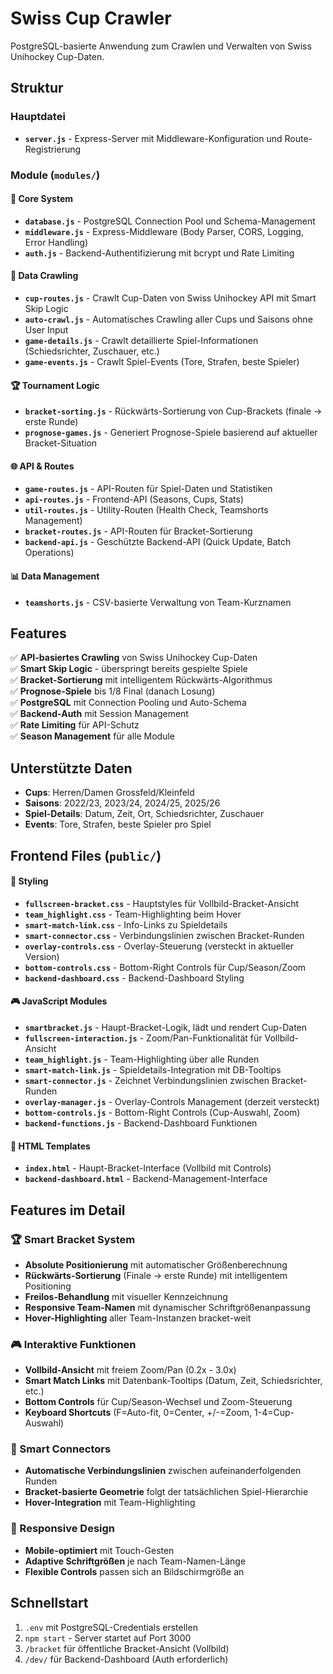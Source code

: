 # Swiss Cup Crawler

PostgreSQL-basierte Anwendung zum Crawlen und Verwalten von Swiss Unihockey Cup-Daten.

## Struktur

### Hauptdatei
- **`server.js`** - Express-Server mit Middleware-Konfiguration und Route-Registrierung

### Module (`modules/`)

#### 🔧 Core System
- **`database.js`** - PostgreSQL Connection Pool und Schema-Management
- **`middleware.js`** - Express-Middleware (Body Parser, CORS, Logging, Error Handling)
- **`auth.js`** - Backend-Authentifizierung mit bcrypt und Rate Limiting

#### 📡 Data Crawling
- **`cup-routes.js`** - Crawlt Cup-Daten von Swiss Unihockey API mit Smart Skip Logic
- **`auto-crawl.js`** - Automatisches Crawling aller Cups und Saisons ohne User Input
- **`game-details.js`** - Crawlt detaillierte Spiel-Informationen (Schiedsrichter, Zuschauer, etc.)
- **`game-events.js`** - Crawlt Spiel-Events (Tore, Strafen, beste Spieler)

#### 🏆 Tournament Logic
- **`bracket-sorting.js`** - Rückwärts-Sortierung von Cup-Brackets (finale → erste Runde)
- **`prognose-games.js`** - Generiert Prognose-Spiele basierend auf aktueller Bracket-Situation

#### 🌐 API & Routes
- **`game-routes.js`** - API-Routen für Spiel-Daten und Statistiken
- **`api-routes.js`** - Frontend-API (Seasons, Cups, Stats)
- **`util-routes.js`** - Utility-Routen (Health Check, Teamshorts Management)
- **`bracket-routes.js`** - API-Routen für Bracket-Sortierung
- **`backend-api.js`** - Geschützte Backend-API (Quick Update, Batch Operations)

#### 📊 Data Management
- **`teamshorts.js`** - CSV-basierte Verwaltung von Team-Kurznamen

## Features

✅ **API-basiertes Crawling** von Swiss Unihockey Cup-Daten  
✅ **Smart Skip Logic** - überspringt bereits gespielte Spiele  
✅ **Bracket-Sortierung** mit intelligentem Rückwärts-Algorithmus  
✅ **Prognose-Spiele** bis 1/8 Final (danach Losung)  
✅ **PostgreSQL** mit Connection Pooling und Auto-Schema  
✅ **Backend-Auth** mit Session Management  
✅ **Rate Limiting** für API-Schutz  
✅ **Season Management** für alle Module  

## Unterstützte Daten

- **Cups**: Herren/Damen Grossfeld/Kleinfeld
- **Saisons**: 2022/23, 2023/24, 2024/25, 2025/26
- **Spiel-Details**: Datum, Zeit, Ort, Schiedsrichter, Zuschauer
- **Events**: Tore, Strafen, beste Spieler pro Spiel

## Frontend Files (`public/`)

#### 🎨 Styling
- **`fullscreen-bracket.css`** - Hauptstyles für Vollbild-Bracket-Ansicht
- **`team_highlight.css`** - Team-Highlighting beim Hover
- **`smart-match-link.css`** - Info-Links zu Spieldetails
- **`smart-connector.css`** - Verbindungslinien zwischen Bracket-Runden
- **`overlay-controls.css`** - Overlay-Steuerung (versteckt in aktueller Version)
- **`bottom-controls.css`** - Bottom-Right Controls für Cup/Season/Zoom
- **`backend-dashboard.css`** - Backend-Dashboard Styling

#### 🎮 JavaScript Modules
- **`smartbracket.js`** - Haupt-Bracket-Logik, lädt und rendert Cup-Daten
- **`fullscreen-interaction.js`** - Zoom/Pan-Funktionalität für Vollbild-Ansicht
- **`team_highlight.js`** - Team-Highlighting über alle Runden
- **`smart-match-link.js`** - Spieldetails-Integration mit DB-Tooltips
- **`smart-connector.js`** - Zeichnet Verbindungslinien zwischen Bracket-Runden
- **`overlay-manager.js`** - Overlay-Controls Management (derzeit versteckt)
- **`bottom-controls.js`** - Bottom-Right Controls (Cup-Auswahl, Zoom)
- **`backend-functions.js`** - Backend-Dashboard Funktionen

#### 📄 HTML Templates
- **`index.html`** - Haupt-Bracket-Interface (Vollbild mit Controls)
- **`backend-dashboard.html`** - Backend-Management-Interface

## Features im Detail

### 🏆 Smart Bracket System
- **Absolute Positionierung** mit automatischer Größenberechnung
- **Rückwärts-Sortierung** (Finale → erste Runde) mit intelligentem Positioning
- **Freilos-Behandlung** mit visueller Kennzeichnung
- **Responsive Team-Namen** mit dynamischer Schriftgrößenanpassung
- **Hover-Highlighting** aller Team-Instanzen bracket-weit

### 🎮 Interaktive Funktionen  
- **Vollbild-Ansicht** mit freiem Zoom/Pan (0.2x - 3.0x)
- **Smart Match Links** mit Datenbank-Tooltips (Datum, Zeit, Schiedsrichter, etc.)
- **Bottom Controls** für Cup/Season-Wechsel und Zoom-Steuerung
- **Keyboard Shortcuts** (F=Auto-fit, 0=Center, +/-=Zoom, 1-4=Cup-Auswahl)

### 🔗 Smart Connectors
- **Automatische Verbindungslinien** zwischen aufeinanderfolgenden Runden
- **Bracket-basierte Geometrie** folgt der tatsächlichen Spiel-Hierarchie  
- **Hover-Integration** mit Team-Highlighting

### 📱 Responsive Design
- **Mobile-optimiert** mit Touch-Gesten
- **Adaptive Schriftgrößen** je nach Team-Namen-Länge
- **Flexible Controls** passen sich an Bildschirmgröße an

## Schnellstart

1. `.env` mit PostgreSQL-Credentials erstellen
2. `npm start` - Server startet auf Port 3000
3. `/bracket` für öffentliche Bracket-Ansicht (Vollbild)
4. `/dev/` für Backend-Dashboard (Auth erforderlich)